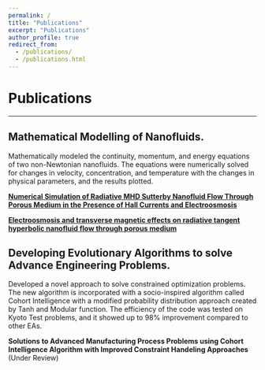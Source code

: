 ```yaml
---
permalink: /
title: "Publications"
excerpt: "Publications"
author_profile: true
redirect_from: 
  - /publications/
  - /publications.html
---
```

# Publications
---

## Mathematical Modelling of Nanofluids.
Mathematically modeled the continuity, momentum, and energy equations of two non-Newtonian nanofluids. The equations were numerically solved for changes in velocity, concentration, and temperature with the changes in physical parameters, and the results plotted.

**[Numerical Simulation of Radiative MHD Sutterby Nanofluid Flow Through Porous Medium in the Presence of Hall Currents and Electroosmosis](https://doi.org/10.1007/s40819-021-00971-1)**

**[Electroosmosis and transverse magnetic effects on radiative tangent hyperbolic nanofluid flow through porous medium](https://doi.org/10.1080/01430750.2020.1862912)**

## Developing Evolutionary Algorithms to solve Advance Engineering Problems.
Developed a novel approach to solve constrained optimization problems. The new algorithm is incorporated with a socio-inspired algorithm called Cohort Intelligence with a modified probability distribution approach created by Tanh and Modular function. The efficiency of the code was tested on Kyoto Test problems, and it showed up to 98% improvement compared to other EAs.

**Solutions to Advanced Manufacturing Process Problems using Cohort Intelligence Algorithm with Improved Constraint Handeling Approaches** (Under Review)


